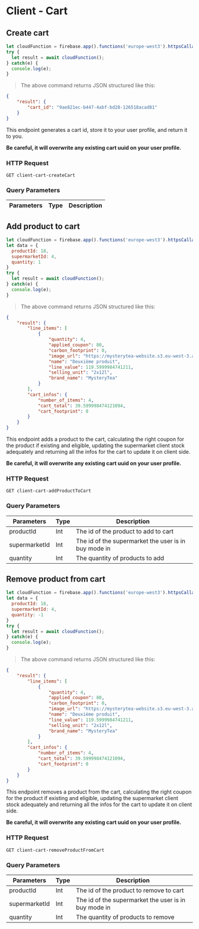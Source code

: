 # Client - Cart

## Create cart

```javascript
let cloudFunction = firebase.app().functions('europe-west3').httpsCallable('client-cart-createCart');
try {
  let result = await cloudFunction();
} catch(e) {
  console.log(e);
}
```

> The above command returns JSON structured like this:

```json
{
    "result": {
        "cart_id": "9ae821ec-b447-4abf-bd28-126518acad81"
    }
}
```

This endpoint generates a cart id, store it to your user profile, and return it to you.

**Be careful, it will overwrite any existing cart uuid on your user profile.**

### HTTP Request

`GET client-cart-createCart`

### Query Parameters

| Parameters | Type | Description |
| ---------- | ---- | ----------- |



## Add product to cart

```javascript
let cloudFunction = firebase.app().functions('europe-west3').httpsCallable('client-cart-addProductToCart');
let data = {
  productId: 18,
  supermarketId: 4,
  quantity: 1
}
try {
  let result = await cloudFunction();
} catch(e) {
  console.log(e);
}
```

> The above command returns JSON structured like this:

```json
{
    "result": {
        "line_items": [
            {
                "quantity": 4,
                "applied_coupon": 80,
                "carbon_footprint": 0,
                "image_url": "https://mysterytea-website.s3.eu-west-3.amazonaws.com/assets/2020/08/21181335/NEW-FraiseFleurieDoypack.png",
                "name": "Deuxième produit",
                "line_value": 119.5999984741211,
                "selling_unit": "2x12l",
                "brand_name": "MysteryTea"
            }
        ],
        "cart_infos": {
            "number_of_items": 4,
            "cart_total": 39.599998474121094,
            "cart_footprint": 0
        }
    }
}
```

This endpoint adds a product to the cart, calculating the right coupon for the product if existing and eligible, updating the supermarket client stock adequately and returning all the infos for the cart to update it on client side.

**Be careful, it will overwrite any existing cart uuid on your user profile.**

### HTTP Request

`GET client-cart-addProductToCart`

### Query Parameters

| Parameters    | Type | Description                                          |
| ------------- | ---- | ---------------------------------------------------- |
| productId     | Int  | The id of the product to add to cart                 |
| supermarketId | Int  | The id of the supermarket the user is in buy mode in |
| quantity      | Int  | The quantity of products to add                      |



## Remove product from cart

```javascript
let cloudFunction = firebase.app().functions('europe-west3').httpsCallable('client-cart-removeProductFromCart');
let data = {
  productId: 18,
  supermarketId: 4,
  quantity: -1
}
try {
  let result = await cloudFunction();
} catch(e) {
  console.log(e);
}
```

> The above command returns JSON structured like this:

```json
{
    "result": {
        "line_items": [
            {
                "quantity": 4,
                "applied_coupon": 80,
                "carbon_footprint": 0,
                "image_url": "https://mysterytea-website.s3.eu-west-3.amazonaws.com/assets/2020/08/21181335/NEW-FraiseFleurieDoypack.png",
                "name": "Deuxième produit",
                "line_value": 119.5999984741211,
                "selling_unit": "2x12l",
                "brand_name": "MysteryTea"
            }
        ],
        "cart_infos": {
            "number_of_items": 4,
            "cart_total": 39.599998474121094,
            "cart_footprint": 0
        }
    }
}
```

This endpoint removes a product from the cart, calculating the right coupon for the product if existing and eligible, updating the supermarket client stock adequately and returning all the infos for the cart to update it on client side.

**Be careful, it will overwrite any existing cart uuid on your user profile.**

### HTTP Request

`GET client-cart-removeProductFromCart`

### Query Parameters

| Parameters    | Type | Description                                          |
| ------------- | ---- | ---------------------------------------------------- |
| productId     | Int  | The id of the product to remove to cart              |
| supermarketId | Int  | The id of the supermarket the user is in buy mode in |
| quantity      | Int  | The quantity of products to remove                   |

